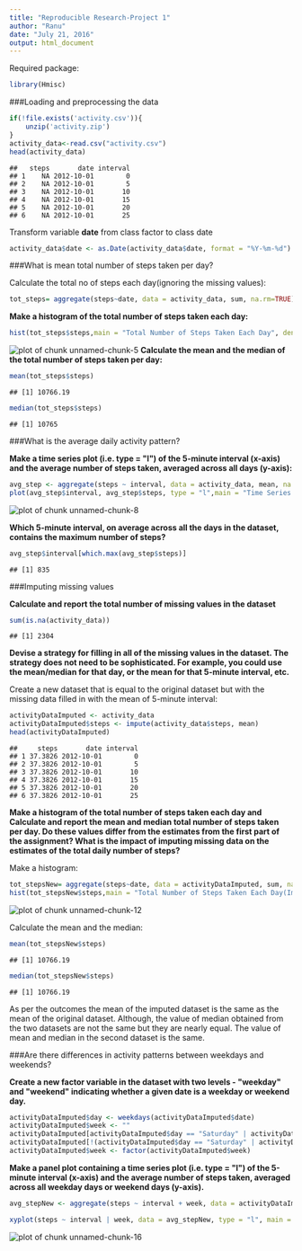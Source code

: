 ```yaml
---
title: "Reproducible Research-Project 1"
author: "Ranu"
date: "July 21, 2016"
output: html_document
---
```



Required package:

```r
library(Hmisc)
```

###Loading and preprocessing the data


```r
if(!file.exists('activity.csv')){
    unzip('activity.zip')
}
activity_data<-read.csv("activity.csv")
head(activity_data)
```

```
##   steps       date interval
## 1    NA 2012-10-01        0
## 2    NA 2012-10-01        5
## 3    NA 2012-10-01       10
## 4    NA 2012-10-01       15
## 5    NA 2012-10-01       20
## 6    NA 2012-10-01       25
```

Transform variable **date** from class factor to class date


```r
activity_data$date <- as.Date(activity_data$date, format = "%Y-%m-%d")
```

###What is mean total number of steps taken per day?

Calculate the total no of steps each day(ignoring the missing values):


```r
tot_steps= aggregate(steps~date, data = activity_data, sum, na.rm=TRUE)
```

**Make a histogram of the total number of steps taken each day:**

```r
hist(tot_steps$steps,main = "Total Number of Steps Taken Each Day", density = 10,col="blue")
```

![plot of chunk unnamed-chunk-5](figure/unnamed-chunk-5-1.png)
**Calculate the mean and the median of the total number of steps taken per day:**

```r
mean(tot_steps$steps)
```

```
## [1] 10766.19
```


```r
median(tot_steps$steps)
```

```
## [1] 10765
```

###What is the average daily activity pattern?

**Make a time series plot (i.e. type = "l") of the 5-minute interval (x-axis) and the average number of steps taken, averaged across all days (y-axis):**

```r
avg_step <- aggregate(steps ~ interval, data = activity_data, mean, na.rm = TRUE)
plot(avg_step$interval, avg_step$steps, type = "l",main = "Time Series plot",xlab = "5 minute interval", ylab = "Average number of steps")
```

![plot of chunk unnamed-chunk-8](figure/unnamed-chunk-8-1.png)

**Which 5-minute interval, on average across all the days in the dataset, contains the maximum number of steps?**

```r
avg_step$interval[which.max(avg_step$steps)]
```

```
## [1] 835
```

###Imputing missing values

**Calculate and report the total number of missing values in the dataset**

```r
sum(is.na(activity_data))
```

```
## [1] 2304
```

**Devise a strategy for filling in all of the missing values in the dataset. The strategy does not need to be sophisticated. For example, you could use the mean/median for that day, or the mean for that 5-minute interval, etc.**

Create a new dataset that is equal to the original dataset but with the missing data filled in with the mean of 5-minute interval:

```r
activityDataImputed <- activity_data
activityDataImputed$steps <- impute(activity_data$steps, mean)
head(activityDataImputed)
```

```
##     steps       date interval
## 1 37.3826 2012-10-01        0
## 2 37.3826 2012-10-01        5
## 3 37.3826 2012-10-01       10
## 4 37.3826 2012-10-01       15
## 5 37.3826 2012-10-01       20
## 6 37.3826 2012-10-01       25
```

**Make a histogram of the total number of steps taken each day and Calculate and report the mean and median total number of steps taken per day. Do these values differ from the estimates from the first part of the assignment? What is the impact of imputing missing data on the estimates of the total daily number of steps?**

Make a histogram:

```r
tot_stepsNew= aggregate(steps~date, data = activityDataImputed, sum, na.rm=TRUE)
hist(tot_stepsNew$steps,main = "Total Number of Steps Taken Each Day(Imputed Dataset)", density = 10,col="blue")
```

![plot of chunk unnamed-chunk-12](figure/unnamed-chunk-12-1.png)

Calculate the mean and the median:

```r
mean(tot_stepsNew$steps)
```

```
## [1] 10766.19
```


```r
median(tot_stepsNew$steps)
```

```
## [1] 10766.19
```

As per the outcomes the mean of the imputed dataset is the same as the mean of the original dataset. Although, the value of median obtained from the two datasets are not the same but they are nearly equal. The value of mean and median in the second dataset is the same.

###Are there differences in activity patterns between weekdays and weekends?

**Create a new factor variable in the dataset with two levels - "weekday" and "weekend" indicating whether a given date is a weekday or weekend day.**

```r
activityDataImputed$day <- weekdays(activityDataImputed$date)
activityDataImputed$week <- ""
activityDataImputed[activityDataImputed$day == "Saturday" | activityDataImputed$day == "Sunday", ]$week <- "weekend"
activityDataImputed[!(activityDataImputed$day == "Saturday" | activityDataImputed$day == "Sunday"), ]$week <- "weekday"
activityDataImputed$week <- factor(activityDataImputed$week)
```

**Make a panel plot containing a time series plot (i.e. type = "l") of the 5-minute interval (x-axis) and the average number of steps taken, averaged across all weekday days or weekend days (y-axis).**

```r
avg_stepNew <- aggregate(steps ~ interval + week, data = activityDataImputed, mean)

xyplot(steps ~ interval | week, data = avg_stepNew, type = "l", main = "Average Number of Steps Taken across all weekday days or weekend days", layout = c(1, 2), xlab = "interval", ylab = "Average number of steps")
```

![plot of chunk unnamed-chunk-16](figure/unnamed-chunk-16-1.png)

